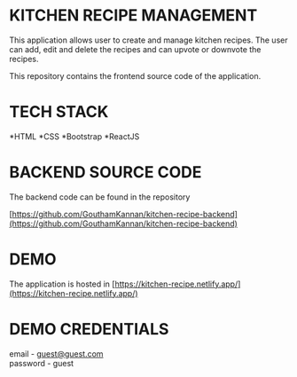 # KITCHEN RECIPE MANAGEMENT

This application allows user to create and manage kitchen recipes. The user can add, edit and delete the recipes and can upvote or downvote the recipes.

This repository contains the frontend source code of the application.

# TECH STACK

*HTML
*CSS
*Bootstrap
*ReactJS

# BACKEND SOURCE CODE

The backend code can be found in the repository

[https://github.com/GouthamKannan/kitchen-recipe-backend](https://github.com/GouthamKannan/kitchen-recipe-backend)

# DEMO

The application is hosted in [https://kitchen-recipe.netlify.app/](https://kitchen-recipe.netlify.app/)

# DEMO CREDENTIALS

email - guest@guest.com <br>
password - guest
